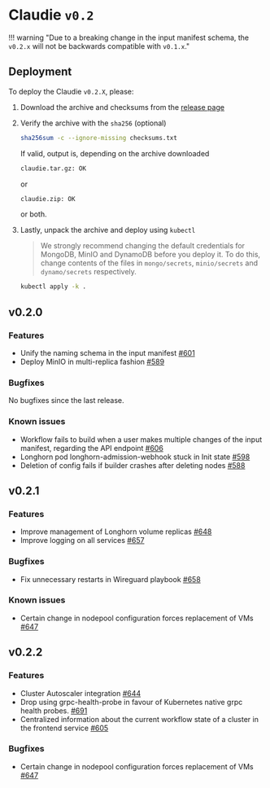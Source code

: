 # Claudie `v0.2`

!!! warning "Due to a breaking change in the input manifest schema, the `v0.2.x` will not be backwards compatible with `v0.1.x`."

## Deployment

To deploy the Claudie `v0.2.X`, please:

1. Download the archive and checksums from the [release page](https://github.com/berops/claudie/releases)

2. Verify the archive with the `sha256` (optional)

    ```sh
    sha256sum -c --ignore-missing checksums.txt
    ```

    If valid, output is, depending on the archive downloaded

    ```sh
    claudie.tar.gz: OK
    ```

    or

    ```sh
    claudie.zip: OK
    ```

    or both.

3. Lastly, unpack the archive and deploy using `kubectl`

    > We strongly recommend changing the default credentials for MongoDB, MinIO and DynamoDB before you deploy it. To do this, change contents of the files in `mongo/secrets`, `minio/secrets` and `dynamo/secrets` respectively.

    ```sh
    kubectl apply -k .
    ```

## v0.2.0

### Features

- Unify the naming schema in the input manifest [#601](https://github.com/berops/claudie/pull/601)
- Deploy MinIO in multi-replica fashion [#589](https://github.com/berops/claudie/pull/589)

### Bugfixes

No bugfixes since the last release.

### Known issues

- Workflow fails to build when a user makes multiple changes of the input manifest, regarding the API endpoint [#606](https://github.com/berops/claudie/issues/606)
- Longhorn pod longhorn-admission-webhook stuck in Init state [#598](https://github.com/berops/claudie/issues/598)
- Deletion of config fails if builder crashes after deleting nodes [#588](https://github.com/berops/claudie/issues/588)

## v0.2.1

### Features

- Improve management of Longhorn volume replicas [#648](https://github.com/berops/claudie/pull/648)
- Improve logging on all services [#657](https://github.com/berops/claudie/pull/657)

### Bugfixes

- Fix unnecessary restarts in Wireguard playbook [#658](https://github.com/berops/claudie/pull/658)

### Known issues

- Certain change in nodepool configuration forces replacement of VMs [#647](https://github.com/berops/claudie/issues/647)

## v0.2.2

### Features

- Cluster Autoscaler integration [#644](https://github.com/berops/claudie/pull/644)
- Drop using grpc-health-probe in favour of Kubernetes native grpc health probes. [#691](https://github.com/berops/claudie/pull/691)
- Centralized information about the current workflow state of a cluster in the frontend service [#605](https://github.com/berops/claudie/pull/605)

### Bugfixes

- Certain change in nodepool configuration forces replacement of VMs [#647](https://github.com/berops/claudie/issues/647)

